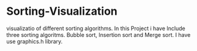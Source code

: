 # Sorting-Visualization
visualizatio of different sorting algorithms. 
In this Project i have Include three sorting algoritms. 
Bubble sort, Insertion sort and Merge sort. 
I have use graphics.h library. 
